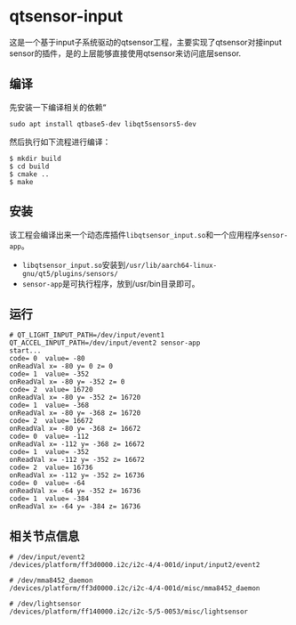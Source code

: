# qtsensor-input
这是一个基于input子系统驱动的qtsensor工程，主要实现了qtsensor对接input sensor的插件，是的上层能够直接使用qtsensor来访问底层sensor.

## 编译
先安装一下编译相关的依赖“
```
sudo apt install qtbase5-dev libqt5sensors5-dev
```
然后执行如下流程进行编译：
```
$ mkdir build
$ cd build
$ cmake ..
$ make
```

## 安装
该工程会编译出来一个动态库插件```libqtsensor_input.so```和一个应用程序```sensor-app```。
- ```libqtsensor_input.so```安装到```/usr/lib/aarch64-linux-gnu/qt5/plugins/sensors/```
- ```sensor-app```是可执行程序，放到/usr/bin目录即可。

## 运行
```
# QT_LIGHT_INPUT_PATH=/dev/input/event1 QT_ACCEL_INPUT_PATH=/dev/input/event2 sensor-app
start...
code= 0  value= -80
onReadVal x= -80 y= 0 z= 0
code= 1  value= -352
onReadVal x= -80 y= -352 z= 0
code= 2  value= 16720
onReadVal x= -80 y= -352 z= 16720
code= 1  value= -368
onReadVal x= -80 y= -368 z= 16720
code= 2  value= 16672
onReadVal x= -80 y= -368 z= 16672
code= 0  value= -112
onReadVal x= -112 y= -368 z= 16672
code= 1  value= -352
onReadVal x= -112 y= -352 z= 16672
code= 2  value= 16736
onReadVal x= -112 y= -352 z= 16736
code= 0  value= -64
onReadVal x= -64 y= -352 z= 16736
code= 1  value= -384
onReadVal x= -64 y= -384 z= 16736
```

## 相关节点信息
```
# /dev/input/event2
/devices/platform/ff3d0000.i2c/i2c-4/4-001d/input/input2/event2

# /dev/mma8452_daemon
/devices/platform/ff3d0000.i2c/i2c-4/4-001d/misc/mma8452_daemon

# /dev/lightsensor
/devices/platform/ff140000.i2c/i2c-5/5-0053/misc/lightsensor
```